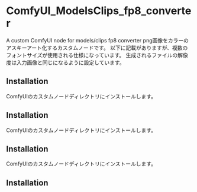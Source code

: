 # ComfyUI_ModelsClips_fp8_converter
A custom ComfyUI node for models/clips fp8 converter
png画像をカラーのアスキーアート化するカスタムノードです。
以下に記載がありますが、複数のフォントサイズが使用される仕様になっています。
生成されるファイルの解像度は入力画像と同じになるように設定しています。

## Installation
ComfyUIのカスタムノードディレクトリにインストールします。

## Installation
ComfyUIのカスタムノードディレクトリにインストールします。
## Installation
ComfyUIのカスタムノードディレクトリにインストールします。

## Installation
